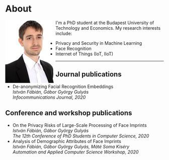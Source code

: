 # About

<img align="left" src="profile.jpg">

I'm a PhD student at the Budapest University of Technology and Economics. My research interests include:

* Privacy and Security in Machine Learning
* Face Recognition
* Internet of Things (IoT, IIoT)

---

## Journal publications
* De-anonymizing Facial Recognition Embeddings \
_István Fábián, Gábor György Gulyás \
Infocommunications Journal, 2020_



## Conference and workshop publications
* On the Privacy Risks of Large-Scale Processing of Face Imprints \
_István Fábián, Gábor György Gulyás \
The 12th Conference of PhD Students in Computer Science, 2020_
* Analysis of Demographic Attributes of Face Imprints \
_István Fábián, Gábor György Gulyás, Máté Soma Kiséry \
Automation and Applied Computer Science Workshop, 2020_



